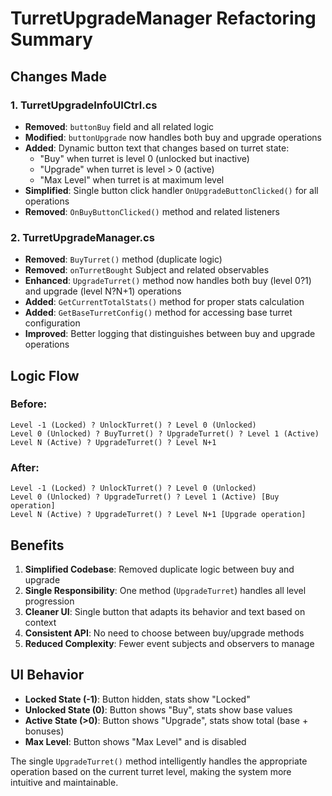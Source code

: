 # TurretUpgradeManager Refactoring Summary

## Changes Made

### 1. **TurretUpgradeInfoUICtrl.cs**
- **Removed**: `buttonBuy` field and all related logic
- **Modified**: `buttonUpgrade` now handles both buy and upgrade operations
- **Added**: Dynamic button text that changes based on turret state:
  - "Buy" when turret is level 0 (unlocked but inactive)
  - "Upgrade" when turret is level > 0 (active)
  - "Max Level" when turret is at maximum level
- **Simplified**: Single button click handler `OnUpgradeButtonClicked()` for all operations
- **Removed**: `OnBuyButtonClicked()` method and related listeners

### 2. **TurretUpgradeManager.cs**
- **Removed**: `BuyTurret()` method (duplicate logic)
- **Removed**: `onTurretBought` Subject and related observables
- **Enhanced**: `UpgradeTurret()` method now handles both buy (level 0?1) and upgrade (level N?N+1) operations
- **Added**: `GetCurrentTotalStats()` method for proper stats calculation
- **Added**: `GetBaseTurretConfig()` method for accessing base turret configuration
- **Improved**: Better logging that distinguishes between buy and upgrade operations

## Logic Flow

### Before:
```
Level -1 (Locked) ? UnlockTurret() ? Level 0 (Unlocked)
Level 0 (Unlocked) ? BuyTurret() ? UpgradeTurret() ? Level 1 (Active)
Level N (Active) ? UpgradeTurret() ? Level N+1
```

### After:
```
Level -1 (Locked) ? UnlockTurret() ? Level 0 (Unlocked)
Level 0 (Unlocked) ? UpgradeTurret() ? Level 1 (Active) [Buy operation]
Level N (Active) ? UpgradeTurret() ? Level N+1 [Upgrade operation]
```

## Benefits

1. **Simplified Codebase**: Removed duplicate logic between buy and upgrade
2. **Single Responsibility**: One method (`UpgradeTurret`) handles all level progression
3. **Cleaner UI**: Single button that adapts its behavior and text based on context
4. **Consistent API**: No need to choose between buy/upgrade methods
5. **Reduced Complexity**: Fewer event subjects and observers to manage

## UI Behavior

- **Locked State (-1)**: Button hidden, stats show "Locked"
- **Unlocked State (0)**: Button shows "Buy", stats show base values
- **Active State (>0)**: Button shows "Upgrade", stats show total (base + bonuses)
- **Max Level**: Button shows "Max Level" and is disabled

The single `UpgradeTurret()` method intelligently handles the appropriate operation based on the current turret level, making the system more intuitive and maintainable.